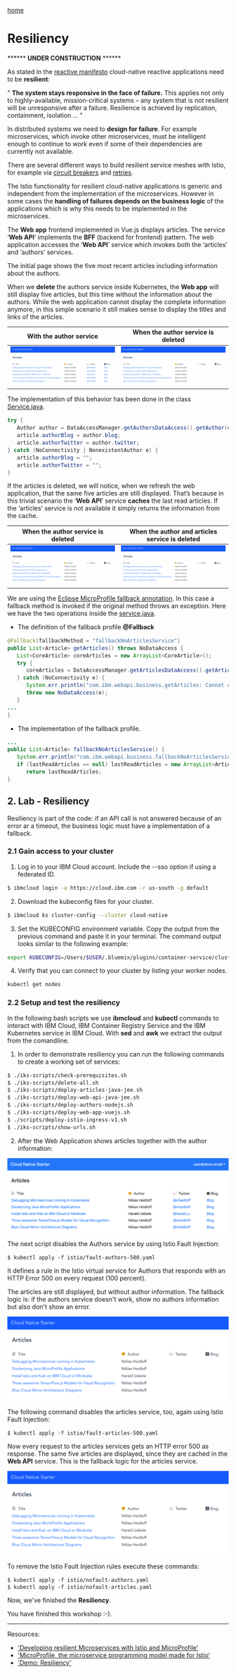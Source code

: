 [home](README.md)
# Resiliency

****** **UNDER CONSTRUCTION** ******

As stated in the [reactive manifesto](https://www.reactivemanifesto.org/) cloud-native reactive applications need to be **resilient**:

" **The system stays responsive in the face of failure.** This applies not only to highly-available, mission-critical systems – any system that is not resilient will be unresponsive after a failure. Resilience is achieved by replication, containment, isolation … "

In distributed systems we need to **design for failure**. For example microservices, which invoke other microservices, must be intelligent enough to continue to work even if some of their dependencies are currently not available.

There are several different ways to build resilient service meshes with Istio, for example via [circuit breakers](https://istio.io/docs/concepts/traffic-management/#circuit-breakers) and [retries](https://istio.io/docs/concepts/traffic-management/#timeouts-and-retries).

The Istio functionality for resilient cloud-native applications is generic and independent from the implementation of the microservices. However in some cases the **handling of failures depends on the business logic** of the applications which is why this needs to be implemented in the microservices.

The **Web app** frontend implemented in Vue.js displays articles. The service ‘**Web API**’ implements the **BFF** (backend for frontend) pattern. The web application accesses the ‘**Web API**’ service which invokes both the ‘articles’ and ‘authors’ services.

The initial page shows the five most recent articles including information about the authors.

When we **delete** the authors service inside Kubernetes, the **Web app** will still display five articles, but this time without the information about the authors. While the web application cannot display the complete information anymore, in this simple scenario it still makes sense to display the titles and links of the articles. 

| With the author service   |  When the author service is deleted|
| --- | --- |    
| ![resliency-01](images/resliency-01.png) | ![resliency-02](images/resliency-02.png) |   

The implementation of this behavior has been done in the class [Service.java](/web-api-java-jee/src/main/java/com/ibm/webapi/business/Service.java#L68).

```java
try {
   Author author = DataAccessManager.getAuthorsDataAccess().getAuthor(coreArticle.author);
   article.authorBlog = author.blog;
   article.authorTwitter = author.twitter;
} catch (NoConnectivity | NonexistentAuthor e) {    
   article.authorBlog = "";
   article.authorTwitter = "";
}
```

If the articles is deleted, we will notice, when we refresh the web application, that the same five articles are still displayed. That’s because in this trivial scenario the ‘**Web API**’ service **caches** the last read articles. If the ‘articles’ service is not available it simply returns the information from the cache.

|  When the author service is deleted   |   When the author and articles service is deleted |
| --- | --- |    
| ![resliency-02](images/resliency-02.png) | ![resliency-02](images/resliency-02.png) | 

We are using the [Eclipse MicroProfile fallback annotation](https://www.openliberty.io/guides/microprofile-fallback.html). In this case a fallback method is invoked if the original method throws an exception. Here we have the two operations inside the [service.java](classweb-api-java-jee/src/main/java/com/ibm/webapi/business/Service.java#L45).

* The definition of the fallback profile **@Fallback**

```java
@Fallback(fallbackMethod = "fallbackNoArticlesService")
public List<Article> getArticles() throws NoDataAccess {
   List<CoreArticle> coreArticles = new ArrayList<CoreArticle>();   
   try {
      coreArticles = DataAccessManager.getArticlesDataAccess().getArticles(5);                          
   } catch (NoConnectivity e) {
      System.err.println("com.ibm.webapi.business.getArticles: Cannot connect to articles service");
      throw new NoDataAccess(e);
   }
...
} 
```
* The implementation of the fallback profile.

```java
...
public List<Article> fallbackNoArticlesService() {
   System.err.println("com.ibm.webapi.business.fallbackNoArticlesService: Cannot connect to articles service");
   if (lastReadArticles == null) lastReadArticles = new ArrayList<Article>();
      return lastReadArticles;
}
```

## 2. Lab - Resiliency

Resiliency is part of the code: if an API call is not answered because of an error ar a timeout, the business logic must have a implementation of a fallback. 

### 2.1 Gain access to your cluster

1. Log in to your IBM Cloud account. Include the --sso option if using a federated ID.

```sh
$ ibmcloud login -a https://cloud.ibm.com -r us-south -g default
```

2. Download the kubeconfig files for your cluster.

```sh
$ ibmcloud ks cluster-config --cluster cloud-native
```

3. Set the KUBECONFIG environment variable. Copy the output from the previous command and paste it in your terminal. The command output looks similar to the following example:

```sh
export KUBECONFIG=/Users/$USER/.bluemix/plugins/container-service/clusters/hands-on-verification/kube-config-mil01-cloud-native.yml
```

4. Verify that you can connect to your cluster by listing your worker nodes.

```sh
kubectl get nodes
```

### 2.2 Setup and test the resiliency

In the following bash scripts we use **ibmcloud** and **kubectl** commands to interact with IBM Cloud, IBM Container Registry Service and the IBM Kubernetes service in IBM Cloud. With **sed** and **awk** we extract the output from the comandline.

1. In order to demonstrate resiliency you can run the following commands to create a working set of services:

```sh
$ ./iks-scripts/check-prerequisites.sh
$ ./iks-scripts/delete-all.sh
$ ./iks-scripts/deploy-articles-java-jee.sh
$ ./iks-scripts/deploy-web-api-java-jee.sh
$ ./iks-scripts/deploy-authors-nodejs.sh
$ ./iks-scripts/deploy-web-app-vuejs.sh
$ ./scripts/deploy-istio-ingress-v1.sh
$ ./iks-scripts/show-urls.sh
```

2. After the Web Application shows articles together with the author information:

<kbd><img src="../images/web-app.png" /></kbd>

The next script disables the Authors service by using Istio Fault Injection:

```
$ kubectl apply -f istio/fault-authors-500.yaml
```

It defines a rule in the Istio virtual service for Authors that responds with an HTTP Error 500 on every request (100 percent).

The articles are still displayed, but without author information. The fallback logic is: if the authors service doesn't work, show no authors information but also don't show an error. 

<kbd><img src="../images/web-app-no-authors.png" /></kbd>

The following command disables the articles service, too, again using Istio Fault Injection:

```
$ kubectl apply -f istio/fault-articles-500.yaml
```

Now every request to the articles services gets an HTTP error 500 as response. The same five articles are displayed, since they are cached in the **Web API** service. This is the fallback logic for the articles service.

<kbd><img src="../images/web-app-no-authors.png" /></kbd>

To remove the Istio Fault Injection rules execute these commands:

```
$ kubectl apply -f istio/nofault-authors.yaml
$ kubectl apply -f istio/nofault-articles.yaml
```


Now, we've finished the **Resiliency**.

You have finished this workshop :-).

---

Resources:

* ['Developing resilient Microservices with Istio and MicroProfile'](http://heidloff.net/article/resiliency-microservice-microprofile-java-istio)
* ['MicroProfile, the microservice programming model made for Istio'](https://www.eclipse.org/community/eclipse_newsletter/2018/september/MicroProfile_istio.php)
* ['Demo: Resiliency'](../documentation/DemoResiliency.md)

